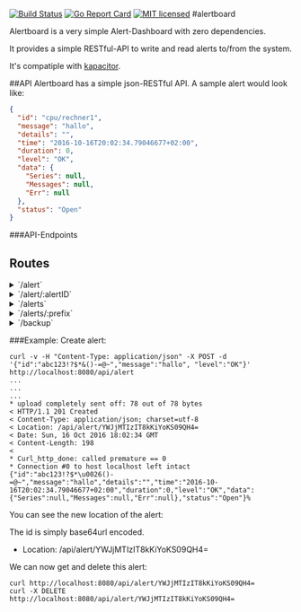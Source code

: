 [![Build Status](https://travis-ci.org/HeavyHorst/alertboard.svg?branch=master)](https://travis-ci.org/HeavyHorst/alertboard) [![Go Report Card](https://goreportcard.com/badge/github.com/HeavyHorst/alertboard)](https://goreportcard.com/report/github.com/HeavyHorst/alertboard) [![MIT licensed](https://img.shields.io/badge/license-MIT-blue.svg)](https://raw.githubusercontent.com/HeavyHorst/alertboard/master/LICENCE)
#alertboard

Alertboard is a very simple Alert-Dashboard with zero dependencies.

It provides a simple RESTful-API to write and read alerts to/from the system.

It's compatiple with [kapacitor](https://github.com/influxdata/kapacitor "kapacitor").

##API
Alertboard has a simple json-RESTful API.
A sample alert would look like:
```json
{
  "id": "cpu/rechner1",
  "message": "hallo",
  "details": "",
  "time": "2016-10-16T20:02:34.79046677+02:00",
  "duration": 0,
  "level": "OK",
  "data": {
    "Series": null,
    "Messages": null,
    "Err": null
  },
  "status": "Open"
}
```

###API-Endpoints

## Routes

<details>
<summary>`/alert`</summary>

- **/alert**
	- **/**
		- _POST_
			- [create a new alert]

</details>
<details>
<summary>`/alert/:alertID`</summary>

- **/alert**
	- **/:alertID**
		- [main.alertCtx]()
		- **/**
			- _DELETE_
				- [delete the alert with the id `alertID`]
			- _GET_
				- [get the alert with the id `alertID`]

</details>
<details>
<summary>`/alerts`</summary>

- **/alerts**
	- **/**
		- _GET_
			- [get a list of all alerts]

</details>
<details>
<summary>`/alerts/:prefix`</summary>

- **/alerts**
	- **/:prefix**
		- _GET_
			- [get a list of all alerts with prefix `prefix`]

</details>
<details>
<summary>`/backup`</summary>

- **/backup**
	- **/**
		- _GET_
			- [get a database backup]

</details>

###Example:
Create alert:
```
curl -v -H "Content-Type: application/json" -X POST -d '{"id":"abc123!?$*&()-=@~","message":"hallo", "level":"OK"}' http://localhost:8080/api/alert
...
...
...
* upload completely sent off: 78 out of 78 bytes
< HTTP/1.1 201 Created
< Content-Type: application/json; charset=utf-8
< Location: /api/alert/YWJjMTIzIT8kKiYoKS09QH4=
< Date: Sun, 16 Oct 2016 18:02:34 GMT
< Content-Length: 198
<
* Curl_http_done: called premature == 0
* Connection #0 to host localhost left intact
{"id":"abc123!?$*\u0026()-=@~","message":"hallo","details":"","time":"2016-10-16T20:02:34.79046677+02:00","duration":0,"level":"OK","data":{"Series":null,"Messages":null,"Err":null},"status":"Open"}%
```

You can see the new location of the alert:

The id is simply base64url encoded.

 - Location: /api/alert/YWJjMTIzIT8kKiYoKS09QH4=

We can now get and delete this alert:
```
curl http://localhost:8080/api/alert/YWJjMTIzIT8kKiYoKS09QH4=
curl -X DELETE http://localhost:8080/api/alert/YWJjMTIzIT8kKiYoKS09QH4=
```
